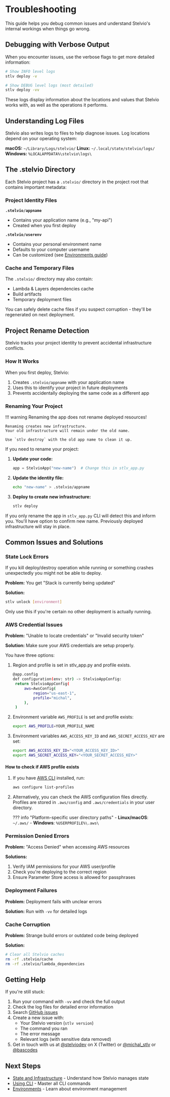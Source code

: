# Troubleshooting

This guide helps you debug common issues and understand Stelvio's internal workings when things go wrong.

## Debugging with Verbose Output

When you encounter issues, use the verbose flags to get more detailed information:

```bash
# Show INFO level logs
stlv deploy -v

# Show DEBUG level logs (most detailed)
stlv deploy -vv
```

These logs display information about the locations and values that Stelvio works 
with, as well as the operations it performs.

## Understanding Log Files

Stelvio also writes logs to files to help diagnose issues. Log locations depend on your operating system:

**macOS:** `~/Library/Logs/stelvio/`
**Linux:** `~/.local/state/stelvio/logs/`
**Windows:** `%LOCALAPPDATA%\stelvio\logs\`


## The .stelvio Directory

Each Stelvio project has a `.stelvio/` directory in the project root that contains important metadata:

### Project Identity Files

**`.stelvio/appname`**
- Contains your application name (e.g., "my-api")
- Created when you first deploy

**`.stelvio/userenv`**
- Contains your personal environment name
- Defaults to your computer username
- Can be customized (see [Environments guide](environments.md#customizing-your-personal-environment-name))

### Cache and Temporary Files

The `.stelvio/` directory may also contain:
- Lambda & Layers dependencies cache
- Build artifacts
- Temporary deployment files

You can safely delete cache files if you suspect corruption - they'll be regenerated on next deployment.

## Project Rename Detection

Stelvio tracks your project identity to prevent accidental infrastructure conflicts.

### How It Works

When you first deploy, Stelvio:
1. Creates `.stelvio/appname` with your application name
2. Uses this to identify your project in future deployments
3. Prevents accidentally deploying the same code as a different app

### Renaming Your Project

!!! warning
    Renaming the app does not rename deployed resources!

    Renaming creates new infrastructure. 
    Your old infrastructure will remain under the old name. 
    
    Use `stlv destroy` with the old app name to clean it up.

If you need to rename your project:

1. **Update your code:**
   ```python
   app = StelvioApp("new-name")  # Change this in stlv_app.py
   ```

2. **Update the identity file:**
   ```bash
   echo "new-name" > .stelvio/appname
   ```

3. **Deploy to create new infrastructure:**
   ```bash
   stlv deploy
   ```


If you only rename the app in `stlv_app.py` CLI will detect this and inform you.
You'll have option to confirm new name. Previously deployed infrastructure will stay in place.

## Common Issues and Solutions

### State Lock Errors

If you kill deploy/destroy operation while running or something crashes 
unexpectedly you might not be able to deploy. 

**Problem:** You get "Stack is currently being updated"

**Solution:**
```bash
stlv unlock [environment]
```

Only use this if you're certain no other deployment is actually running.

### AWS Credential Issues

**Problem:** "Unable to locate credentials" or "Invalid security token"

**Solution:**
Make sure your AWS credentials are setup properly. 

You have three options: 

1. Region and profile is set in stlv_app.py and profile exists. 
   ```bash title="stlv_app.py" hl_lines="5 6"
   @app.config
   def configuration(env: str) -> StelvioAppConfig:
    return StelvioAppConfig(
        aws=AwsConfig(
            region="us-east-1",
            profile="michal",
        ),
    )
   ```

2. Environment variable `AWS_PROFILE` is set and profile exists:
   ```bash
   export AWS_PROFILE=YOUR_PROFILE_NAME
   ```

3. Environment variables `AWS_ACCESS_KEY_ID` and `AWS_SECRET_ACCESS_KEY` are set:
   ```bash
   export AWS_ACCESS_KEY_ID="<YOUR_ACCESS_KEY_ID>"
   export AWS_SECRET_ACCESS_KEY="<YOUR_SECRET_ACCESS_KEY>"
   ```
   
#### How to check if AWS profile exists

1. If you have [AWS CLI](https://docs.aws.amazon.com/cli/latest/userguide/cli-chap-welcome.html) 
   installed, run:
   ```bash
   aws configure list-profiles
   ```
2. Alternatively, you can check the AWS configuration files directly. 
   Profiles are stored in `.aws/config` and `.aws/credentials` in your user directory.

    ??? info "Platform-specific user directory paths"
        - **Linux/macOS**: `~/.aws/`
        - **Windows**: `%USERPROFILE%\.aws\`

### Permission Denied Errors

**Problem:** "Access Denied" when accessing AWS resources

**Solutions:**

1. Verify IAM permissions for your AWS user/profile
2. Check you're deploying to the correct region
3. Ensure Parameter Store access is allowed for passphrases

### Deployment Failures

**Problem:** Deployment fails with unclear errors

**Solution:**
Run with `-vv` for detailed logs

### Cache Corruption

**Problem:** Strange build errors or outdated code being deployed

**Solution:**
```bash
# Clear all Stelvio caches
rm -rf .stelvio/cache
rm -rf .stelvio/lambda_dependencies
```

## Getting Help

If you're still stuck:

1. Run your command with `-vv` and check the full output
2. Check the log files for detailed error information
3. Search [GitHub issues](https://github.com/stelviodev/stelvio/issues)
4. Create a new issue with:
    - Your Stelvio version (`stlv version`)
    - The command you ran
    - The error message
    - Relevant logs (with sensitive data removed)
5. Get in touch with us at [@stelviodev](http://x.com/stelviodev) on X (Twitter) or [@michal_stlv](http://x.com/michal_stlv) or [@bascodes](http://x.com/bascodes)

## Next Steps

- [State and Infrastructure](state-and-infrastructure.md) - Understand how Stelvio manages state
- [Using CLI](using-cli.md) - Master all CLI commands
- [Environments](environments.md) - Learn about environment management